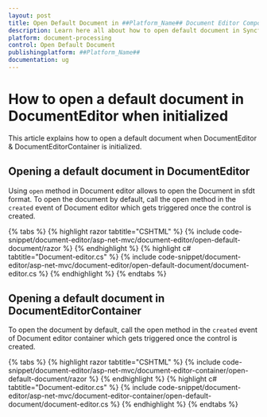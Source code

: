 ```yaml
---
layout: post
title: Open Default Document in ##Platform_Name## Document Editor Component
description: Learn here all about how to open default document in Syncfusion ##Platform_Name## Document Editor component of Syncfusion Essential JS 2 and more.
platform: document-processing
control: Open Default Document
publishingplatform: ##Platform_Name##
documentation: ug
---
```



# How to open a default document in DocumentEditor when initialized

This article explains how to open a default document when DocumentEditor & DocumentEditorContainer is initialized.

## Opening a default document in DocumentEditor

Using `open` method in Document editor allows to open the Document in sfdt format. To open the document by default, call the open method in the `created` event of Document editor which gets triggered once the control is created.


{% tabs %}
{% highlight razor tabtitle="CSHTML" %}
{% include code-snippet/document-editor/asp-net-mvc/document-editor/open-default-document/razor %}
{% endhighlight %}
{% highlight c# tabtitle="Document-editor.cs" %}
{% include code-snippet/document-editor/asp-net-mvc/document-editor/open-default-document/document-editor.cs %}
{% endhighlight %}
{% endtabs %}



## Opening a default document in DocumentEditorContainer

To open the document by default, call the open method in the `created` event of Document editor container which gets triggered once the control is created.


{% tabs %}
{% highlight razor tabtitle="CSHTML" %}
{% include code-snippet/document-editor/asp-net-mvc/document-editor-container/open-default-document/razor %}
{% endhighlight %}
{% highlight c# tabtitle="Document-editor.cs" %}
{% include code-snippet/document-editor/asp-net-mvc/document-editor-container/open-default-document/document-editor.cs %}
{% endhighlight %}
{% endtabs %}

